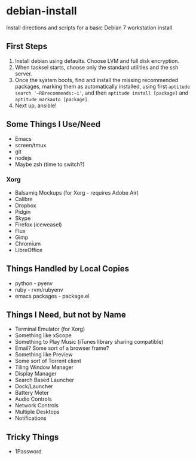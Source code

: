 debian-install
==============

Install directions and scripts for a basic Debian 7 workstation install.

First Steps
-----------

1. Install debian using defaults. Choose LVM and full disk encryption.
2. When tasksel starts, choose only the standard utilities and the ssh server.
3. Once the system boots, find and install the missing recommended packages, marking them as automatically installed, using first `aptitude search '~RBrecommends:~i'`, and then `aptitude install [package]` and `aptitude markauto [package]`.
4. Next up, ansible!

Some Things I Use/Need
----------------------

* Emacs
* screen/tmux
* git
* nodejs
* Maybe zsh (time to switch?)

### Xorg

* Balsamiq Mockups (for Xorg - requires Adobe Air)
* Calibre
* Dropbox
* Pidgin
* Skype
* Firefox (iceweasel)
* Flux
* Gimp
* Chromium
* LibreOffice

Things Handled by Local Copies
------------------------------

* python - pyenv
* ruby - rvm/rubyenv
* emacs packages - package.el

Things I Need, but not by Name
------------------------------

* Terminal Emulator (for Xorg)
* Something like xScope
* Something to Play Music (iTunes library sharing compatible)
* Email? Some sort of a browser frame?
* Something like Preview
* Some sort of Torrent client
* Tiling Window Manager
* Display Manager
* Search Based Launcher
* Dock/Launcher
* Battery Meter
* Audio Controls
* Network Controls
* Multiple Desktops
* Notifications

Tricky Things
-------------

* 1Password
